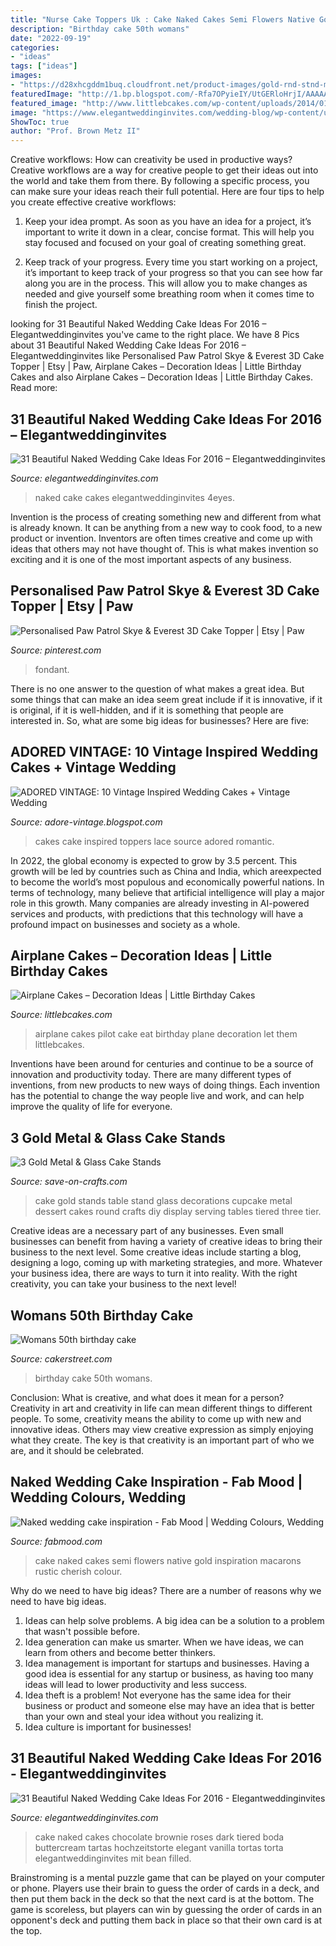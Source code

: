 ```yaml
---
title: "Nurse Cake Toppers Uk : Cake Naked Cakes Semi Flowers Native Gold Inspiration Macarons Rustic Cherish Colour"
description: "Birthday cake 50th womans"
date: "2022-09-19"
categories:
- "ideas"
tags: ["ideas"]
images:
- "https://d28xhcgddm1buq.cloudfront.net/product-images/gold-rnd-stnd-mtl-gls-s-3-A.jpg"
featuredImage: "http://1.bp.blogspot.com/-Rfa7OPyieIY/UtGERloHrjI/AAAAAAAAAkI/2ibrVHE6S6M/s1600/11.jpg"
featured_image: "http://www.littlebcakes.com/wp-content/uploads/2014/01/Airplane-Cakes-Images.jpg"
image: "https://www.elegantweddinginvites.com/wedding-blog/wp-content/uploads/2015/11/elegant-naked-wedding-cakes-for-2016-spring.jpg"
ShowToc: true
author: "Prof. Brown Metz II"
---
```



Creative workflows: How can creativity be used in productive ways?
Creative workflows are a way for creative people to get their ideas out into the world and take them from there. By following a specific process, you can make sure your ideas reach their full potential. Here are four tips to help you create effective creative workflows:
1. Keep your idea prompt. As soon as you have an idea for a project, it’s important to write it down in a clear, concise format. This will help you stay focused and focused on your goal of creating something great.

2. Keep track of your progress. Every time you start working on a project, it’s important to keep track of your progress so that you can see how far along you are in the process. This will allow you to make changes as needed and give yourself some breathing room when it comes time to finish the project.


	

		
looking for 31 Beautiful Naked Wedding Cake Ideas For 2016 – Elegantweddinginvites you've came to the right place. We have 8 Pics about 31 Beautiful Naked Wedding Cake Ideas For 2016 – Elegantweddinginvites like Personalised Paw Patrol Skye &amp; Everest 3D Cake Topper | Etsy | Paw, Airplane Cakes – Decoration Ideas | Little Birthday Cakes and also Airplane Cakes – Decoration Ideas | Little Birthday Cakes. Read more:
		
    
## 31 Beautiful Naked Wedding Cake Ideas For 2016 – Elegantweddinginvites

<img loading=lazy src="https://www.elegantweddinginvites.com/wedding-blog/wp-content/uploads/2015/11/elegant-naked-wedding-cakes-for-2016-spring.jpg" onerror="this.onerror=null;this.src='https://tse3.mm.bing.net/th?id=OIP.kZASrx9_K_681NpAWG6hAwHaLH&amp;pid=15.1';" alt="31 Beautiful Naked Wedding Cake Ideas For 2016 – Elegantweddinginvites">

_Source: elegantweddinginvites.com_

>naked cake cakes elegantweddinginvites 4eyes. 

	

Invention is the process of creating something new and different from what is already known. It can be anything from a new way to cook food, to a new product or invention. Inventors are often times creative and come up with ideas that others may not have thought of. This is what makes invention so exciting and it is one of the most important aspects of any business.

    
## Personalised Paw Patrol Skye &amp; Everest 3D Cake Topper | Etsy | Paw

<img loading=lazy src="https://i.pinimg.com/736x/fa/4c/5a/fa4c5a10729a2e8f713e6c26ff7545f4.jpg" onerror="this.onerror=null;this.src='https://tse3.mm.bing.net/th?id=OIP.7ICTRMlk9GoBHQOJxH_G5gHaJ3&amp;pid=15.1';" alt="Personalised Paw Patrol Skye &amp; Everest 3D Cake Topper | Etsy | Paw">

_Source: pinterest.com_

>fondant. 

	

There is no one answer to the question of what makes a great idea. But some things that can make an idea seem great include if it is innovative, if it is original, if it is well-hidden, and if it is something that people are interested in.  So, what are some big ideas for businesses? Here are five: 

    
## ADORED VINTAGE: 10 Vintage Inspired Wedding Cakes + Vintage Wedding

<img loading=lazy src="http://1.bp.blogspot.com/-Rfa7OPyieIY/UtGERloHrjI/AAAAAAAAAkI/2ibrVHE6S6M/s1600/11.jpg" onerror="this.onerror=null;this.src='https://tse3.mm.bing.net/th?id=OIP.kYTU4RwkzdRJHW7YZqkCCwHaOD&amp;pid=15.1';" alt="ADORED VINTAGE: 10 Vintage Inspired Wedding Cakes + Vintage Wedding">

_Source: adore-vintage.blogspot.com_

>cakes cake inspired toppers lace source adored romantic. 

	

In 2022, the global economy is expected to grow by 3.5 percent. This growth will be led by countries such as China and India, which areexpected to become the world’s most populous and economically powerful nations. In terms of technology, many believe that artificial intelligence will play a major role in this growth. Many companies are already investing in AI-powered services and products, with predictions that this technology will have a profound impact on businesses and society as a whole.

    
## Airplane Cakes – Decoration Ideas | Little Birthday Cakes

<img loading=lazy src="http://www.littlebcakes.com/wp-content/uploads/2014/01/Airplane-Cakes-Images.jpg" onerror="this.onerror=null;this.src='https://tse1.mm.bing.net/th?id=OIP.EeOpkMT9BaSSonvkb-0y3AHaF6&amp;pid=15.1';" alt="Airplane Cakes – Decoration Ideas | Little Birthday Cakes">

_Source: littlebcakes.com_

>airplane cakes pilot cake eat birthday plane decoration let them littlebcakes. 

	

Inventions have been around for centuries and continue to be a source of innovation and productivity today. There are many different types of inventions, from new products to new ways of doing things. Each invention has the potential to change the way people live and work, and can help improve the quality of life for everyone.

    
## 3 Gold Metal &amp; Glass Cake Stands

<img loading=lazy src="https://d28xhcgddm1buq.cloudfront.net/product-images/gold-rnd-stnd-mtl-gls-s-3-A.jpg" onerror="this.onerror=null;this.src='https://tse2.mm.bing.net/th?id=OIP.HPZMa10upwRamedT7QDmigHaLO&amp;pid=15.1';" alt="3 Gold Metal &amp; Glass Cake Stands">

_Source: save-on-crafts.com_

>cake gold stands table stand glass decorations cupcake metal dessert cakes round crafts diy display serving tables tiered three tier. 

	

Creative ideas are a necessary part of any businesses. Even small businesses can benefit from having a variety of creative ideas to bring their business to the next level. Some creative ideas include starting a blog, designing a logo, coming up with marketing strategies, and more. Whatever your business idea, there are ways to turn it into reality. With the right creativity, you can take your business to the next level!

    
## Womans 50th Birthday Cake

<img loading=lazy src="https://www.cakerstreet.com/upload/Product_images/resized_500_500/womans-50th-birthday-cake-13067.jpg" onerror="this.onerror=null;this.src='https://tse2.mm.bing.net/th?id=OIP.cix3qfUdRo7t95AV8h5kRAHaHc&amp;pid=15.1';" alt="Womans 50th birthday cake">

_Source: cakerstreet.com_

>birthday cake 50th womans. 

	

Conclusion: What is creative, and what does it mean for a person?
Creativity in art and creativity in life can mean different things to different people. To some, creativity means the ability to come up with new and innovative ideas. Others may view creative expression as simply enjoying what they create. The key is that creativity is an important part of who we are, and it should be celebrated.

    
## Naked Wedding Cake Inspiration - Fab Mood | Wedding Colours, Wedding

<img loading=lazy src="https://i.pinimg.com/originals/b1/ab/52/b1ab52cb24fcee944643dad48f9e5c41.jpg" onerror="this.onerror=null;this.src='https://tse1.mm.bing.net/th?id=OIP.aOp9MJRGIrvwAxU4u-oNIAHaLH&amp;pid=15.1';" alt="Naked wedding cake inspiration - Fab Mood | Wedding Colours, Wedding">

_Source: fabmood.com_

>cake naked cakes semi flowers native gold inspiration macarons rustic cherish colour. 

	

Why do we need to have big ideas?
There are a number of reasons why we need to have big ideas. 
1. Ideas can help solve problems. A big idea can be a solution to a problem that wasn't possible before. 
2. Idea generation can make us smarter. When we have ideas, we can learn from others and become better thinkers. 
3. Idea management is important for startups and businesses. Having a good idea is essential for any startup or business, as having too many ideas will lead to lower productivity and less success. 
4. Idea theft is a problem! Not everyone has the same idea for their business or product and someone else may have an idea that is better than your own and steal your idea without you realizing it. 
5. Idea culture is important for businesses!

    
## 31 Beautiful Naked Wedding Cake Ideas For 2016 - Elegantweddinginvites

<img loading=lazy src="https://www.elegantweddinginvites.com/wedding-blog/wp-content/uploads/2015/11/4-tiered-dark-chocolate-brownie-naked-wedding-cake-filled-with-vanilla-bean-buttercream.jpg" onerror="this.onerror=null;this.src='https://tse1.mm.bing.net/th?id=OIP.kRzvWU6gLGBJF15eM4t1awHaKr&amp;pid=15.1';" alt="31 Beautiful Naked Wedding Cake Ideas For 2016 - Elegantweddinginvites">

_Source: elegantweddinginvites.com_

>cake naked cakes chocolate brownie roses dark tiered boda buttercream tartas hochzeitstorte elegant vanilla tortas torta elegantweddinginvites mit bean filled. 

	

Brainstroming is a mental puzzle game that can be played on your computer or phone. Players use their brain to guess the order of cards in a deck, and then put them back in the deck so that the next card is at the bottom. The game is scoreless, but players can win by guessing the order of cards in an opponent's deck and putting them back in place so that their own card is at the top.

